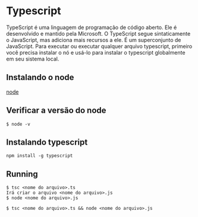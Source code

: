 # Typescript

TypeScript é uma linguagem de programação de código aberto. Ele é desenvolvido e mantido pela Microsoft. O TypeScript segue sintaticamente o JavaScript, mas adiciona mais recursos a ele. É um superconjunto de JavaScript. Para executar ou executar qualquer arquivo typescript, primeiro você precisa instalar o nó e usá-lo para instalar o typescript globalmente em seu sistema local.

## Instalando o node
[node](https://www.alura.com.br/artigos/como-instalar-node-js-windows-linux-macos?gclid=EAIaIQobChMI5pfyqKbD_wIVSeZcCh2KawG3EAAYASAAEgKRsPD_BwE)

## Verificar a versão do node
    $ node -v

## Instalando typescript
    npm install -g typescript

## Running
    $ tsc <nome do arquivo>.ts
    Irá criar o arquivo <nome do arquivo>.js
    $ node <nome do arquivo>.js

    $ tsc <nome do arquivo>.ts && node <nome do arquivo>.js
